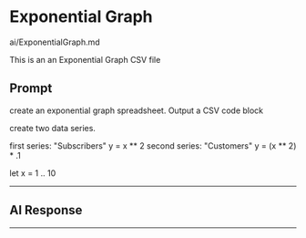 # Exponential Graph

ai/ExponentialGraph.md

This is an an Exponential Graph CSV file


## Prompt

create an exponential graph spreadsheet. Output a CSV code block

create two data series.

first series: "Subscribers" y = x ** 2
second series: "Customers" y = (x ** 2) * .1

let x = 1 .. 10


---


## AI Response

---

